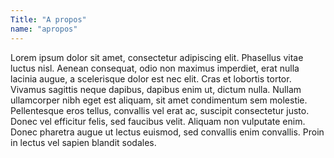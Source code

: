 ```yaml
---
Title: "A propos"
name: "apropos"
---
```

Lorem ipsum dolor sit amet, consectetur adipiscing elit. Phasellus vitae luctus nisl. Aenean consequat, odio non maximus imperdiet, erat nulla lacinia augue, a scelerisque dolor est nec elit. Cras et lobortis tortor. Vivamus sagittis neque dapibus, dapibus enim ut, dictum nulla. Nullam ullamcorper nibh eget est aliquam, sit amet condimentum sem molestie. Pellentesque eros tellus, convallis vel erat ac, suscipit consectetur justo. Donec vel efficitur felis, sed faucibus velit. Aliquam non vulputate enim. Donec pharetra augue ut lectus euismod, sed convallis enim convallis. Proin in lectus vel sapien blandit sodales.